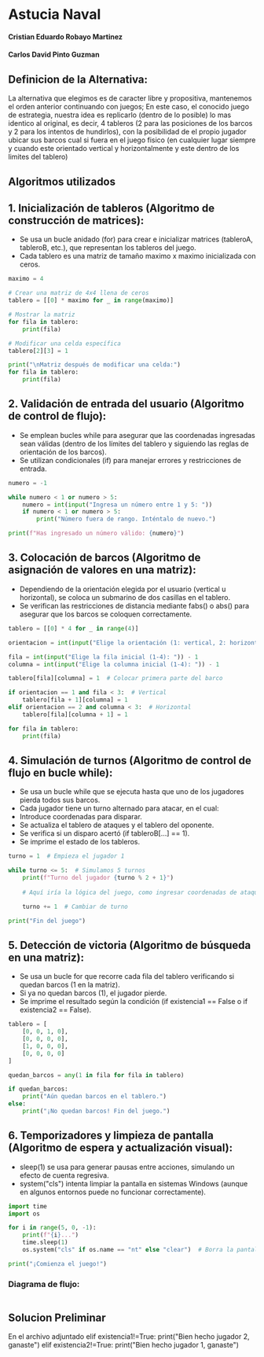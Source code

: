 # Astucia Naval
#### Cristian Eduardo Robayo Martinez
#### Carlos David Pinto Guzman


## Definicion de la Alternativa: 

La alternativa que elegimos es de caracter libre y propositiva, mantenemos el orden anterior continuando con juegos; En este caso, el conocido juego de estrategia, nuestra idea es replicarlo (dentro de lo posible) lo mas identico al original, es decir, 4 tableros (2 para las posiciones de los barcos y 2 para los intentos de hundirlos), con la posibilidad de el propio jugador ubicar sus barcos cual si fuera en el juego fisico (en cualquier lugar siempre y cuando este orientado vertical y horizontalmente y este dentro de los limites del tablero) 

## Algoritmos utilizados


## 1. Inicialización de tableros (Algoritmo de construcción de matrices):

- Se usa un bucle anidado (for) para crear e inicializar matrices (tableroA, tableroB, etc.), que representan los tableros del juego.
- Cada tablero es una matriz de tamaño maximo x maximo inicializada con ceros.

   
```python
maximo = 4

# Crear una matriz de 4x4 llena de ceros
tablero = [[0] * maximo for _ in range(maximo)]

# Mostrar la matriz
for fila in tablero:
    print(fila)

# Modificar una celda específica
tablero[2][3] = 1

print("\nMatriz después de modificar una celda:")
for fila in tablero:
    print(fila)
```


## 2. Validación de entrada del usuario (Algoritmo de control de flujo):

- Se emplean bucles while para asegurar que las coordenadas ingresadas sean válidas (dentro de los límites del tablero y siguiendo las reglas de orientación de los barcos).
- Se utilizan condicionales (if) para manejar errores y restricciones de entrada.

```python
numero = -1

while numero < 1 or numero > 5:
    numero = int(input("Ingresa un número entre 1 y 5: "))
    if numero < 1 or numero > 5:
        print("Número fuera de rango. Inténtalo de nuevo.")

print(f"Has ingresado un número válido: {numero}")
```


## 3. Colocación de barcos (Algoritmo de asignación de valores en una matriz):

- Dependiendo de la orientación elegida por el usuario (vertical u horizontal), se coloca un submarino de dos casillas en el tablero.
- Se verifican las restricciones de distancia mediante fabs() o abs() para asegurar que los barcos se coloquen correctamente.

```python
tablero = [[0] * 4 for _ in range(4)]

orientacion = int(input("Elige la orientación (1: vertical, 2: horizontal): "))

fila = int(input("Elige la fila inicial (1-4): ")) - 1
columna = int(input("Elige la columna inicial (1-4): ")) - 1

tablero[fila][columna] = 1  # Colocar primera parte del barco

if orientacion == 1 and fila < 3:  # Vertical
    tablero[fila + 1][columna] = 1
elif orientacion == 2 and columna < 3:  # Horizontal
    tablero[fila][columna + 1] = 1

for fila in tablero:
    print(fila)
```


## 4. Simulación de turnos (Algoritmo de control de flujo en bucle while):

- Se usa un bucle while que se ejecuta hasta que uno de los jugadores pierda todos sus barcos.
- Cada jugador tiene un turno alternado para atacar, en el cual:
- Introduce coordenadas para disparar.
- Se actualiza el tablero de ataques y el tablero del oponente.
- Se verifica si un disparo acertó (if tableroB[...] == 1).
- Se imprime el estado de los tableros.

```python
turno = 1  # Empieza el jugador 1

while turno <= 5:  # Simulamos 5 turnos
    print(f"Turno del jugador {turno % 2 + 1}")
    
    # Aquí iría la lógica del juego, como ingresar coordenadas de ataque

    turno += 1  # Cambiar de turno

print("Fin del juego")
```


## 5. Detección de victoria (Algoritmo de búsqueda en una matriz):

- Se usa un bucle for que recorre cada fila del tablero verificando si quedan barcos (1 en la matriz).
- Si ya no quedan barcos (1), el jugador pierde.
- Se imprime el resultado según la condición (if existencia1 == False o if existencia2 == False).

```python
tablero = [
    [0, 0, 1, 0],
    [0, 0, 0, 0],
    [1, 0, 0, 0],
    [0, 0, 0, 0]
]

quedan_barcos = any(1 in fila for fila in tablero)

if quedan_barcos:
    print("Aún quedan barcos en el tablero.")
else:
    print("¡No quedan barcos! Fin del juego.")
```


## 6. Temporizadores y limpieza de pantalla (Algoritmo de espera y actualización visual):

- sleep(1) se usa para generar pausas entre acciones, simulando un efecto de cuenta regresiva.
- system("cls") intenta limpiar la pantalla en sistemas Windows (aunque en algunos entornos puede no funcionar correctamente).

```python
import time
import os

for i in range(5, 0, -1):
    print(f"{i}...")
    time.sleep(1)
    os.system("cls" if os.name == "nt" else "clear")  # Borra la pantalla

print("¡Comienza el juego!")
```


### Diagrama de flujo:

```python

```

## Solucion Preliminar

En el archivo adjuntado
    elif existencia1!=True:
        print("Bien hecho jugador 2, ganaste")
    elif existencia2!=True:
        print("Bien hecho jugador 1, ganaste")
```

